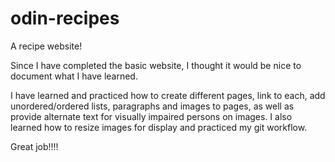 # odin-recipes
A recipe website!

Since I have completed the basic website, I thought it would be nice to
document what I have learned.

I have learned and practiced how to create different pages, link to each,
add unordered/ordered lists, paragraphs and images to pages, as well as
provide alternate text for visually impaired persons on images. I also
learned how to resize images for display and practiced my git workflow.

Great job!!!!